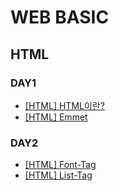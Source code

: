 # WEB BASIC
## HTML
### DAY1
- [[HTML] HTML이란?](https://github.com/chaeyn/web-basic/blob/main/learn-html-md/1_html.md)
- [[HTML] Emmet](https://github.com/chaeyn/web-basic/blob/main/learn-html-md/2_emmet.md)
### DAY2
- [[HTML] Font-Tag](https://github.com/chaeyn/web-basic/blob/main/learn-html-md/3_1_font-tag.md)
- [[HTML] List-Tag](https://github.com/chaeyn/web-basic/blob/main/learn-html-md/3_2_list-tag.md)
